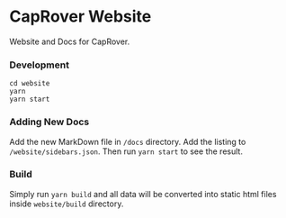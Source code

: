 # CapRover Website
Website and Docs for CapRover.

### Development

```
cd website
yarn
yarn start
```

### Adding New Docs

Add the new MarkDown file in `/docs` directory. Add the listing to `/website/sidebars.json`. Then run `yarn start` to see the result.


### Build

Simply run `yarn build` and all data will be converted into static html files inside `website/build` directory.
